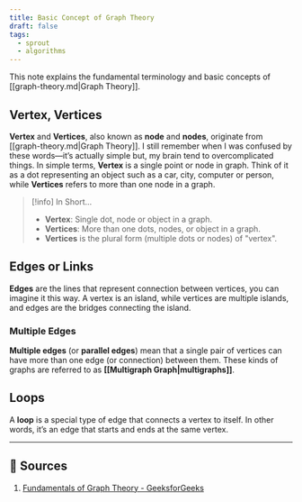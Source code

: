 ```yaml
---
title: Basic Concept of Graph Theory
draft: false
tags:
  - sprout
  - algorithms
---
```


This note explains the fundamental terminology and basic concepts of [[graph-theory.md|Graph Theory]].

## Vertex, Vertices

**Vertex** and **Vertices**, also known as **node** and **nodes**, originate from [[graph-theory.md|Graph Theory]]. I still remember when I was confused by these words—it’s actually simple but, my brain tend to overcomplicated things. In simple terms, **Vertex** is a single point or node in graph. Think of it as a dot representing an object such as a car, city, computer or person, while **Vertices** refers to more than one node in a graph.

> [!info] In Short...
> - **Vertex**: Single dot, node or object in a graph.
> - **Vertices**: More than one dots, nodes, or object in a graph.
> - **Vertices** is the plural form (multiple dots or nodes) of "vertex". 

## Edges or Links

**Edges** are the lines that represent connection between vertices, you can imagine it this way. A vertex is an island, while vertices are multiple islands, and edges are the bridges connecting the island. 

### Multiple Edges

**Multiple edges** (or **parallel edges**) mean that a single pair of vertices can have more than one edge (or connection) between them. These kinds of graphs are referred to as **[[Multigraph Graph|multigraphs]]**.

## Loops

A **loop** is a special type of edge that connects a vertex to itself. In other words, it’s an edge that starts and ends at the same vertex.

---
## 🔗 Sources

1. [Fundamentals of Graph Theory - GeeksforGeeks](https://www.geeksforgeeks.org/fundamentals-of-graph-theory/)